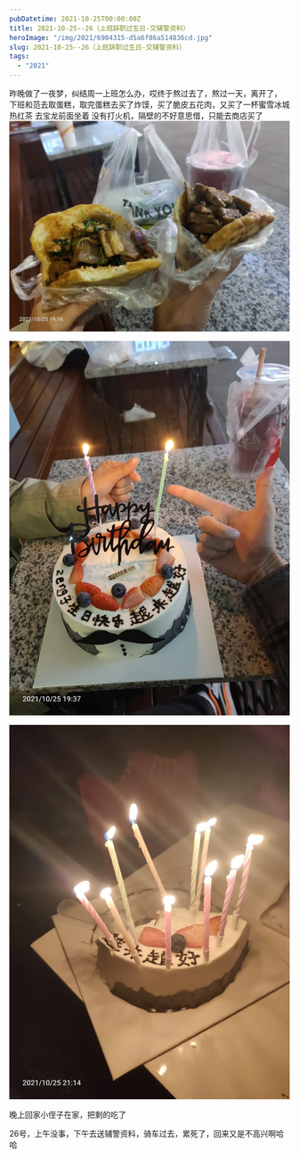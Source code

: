 ```yaml
---
pubDatetime: 2021-10-25T00:00:00Z
title: 2021-10-25--26（上班辞职过生日-交辅警资料）
heroImage: "/img/2021/6904315-d5a6f86a514836cd.jpg"
slug: 2021-10-25--26（上班辞职过生日-交辅警资料）
tags:
  - "2021"
---
```


昨晚做了一夜梦，纠结周一上班怎么办，哎终于熬过去了，熬过一天，离开了，
下班和范去取蛋糕，取完蛋糕去买了炸馍，买了脆皮五花肉，又买了一杯蜜雪冰城热红茶
去宝龙前面坐着
没有打火机，隔壁的不好意思借，只能去商店买了
![](../../../../public/img/2021/6904315-d5a6f86a514836cd.jpg)

![](../../../../public/img/2021/6904315-65ea7eb67a2b538e.jpg)

![](../../../../public/img/2021/6904315-c0b66bc185cb8519.jpg)

晚上回家小侄子在家，把剩的吃了

26号，上午没事，下午去送辅警资料，骑车过去，累死了，回来又是不高兴啊哈哈
